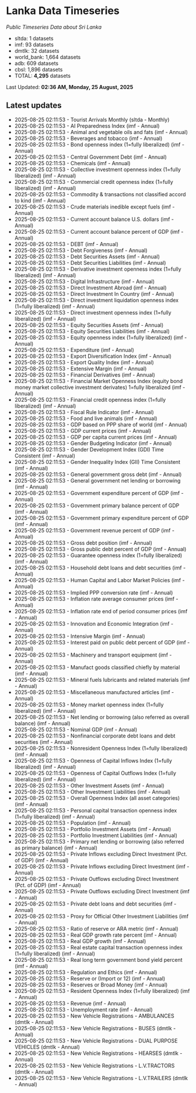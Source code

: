 # Lanka Data Timeseries
*Public Timeseries Data about Sri Lanka*

* sltda: 1 datasets
* imf: 93 datasets
* dmtlk: 32 datasets
* world_bank: 1,664 datasets
* adb: 609 datasets
* cbsl: 1,896 datasets
* TOTAL: **4,295** datasets

Last Updated: **02:36 AM, Monday, 25 August, 2025**

## Latest updates

* 2025-08-25 02:11:53 - Tourist Arrivals Monthly (sltda - Monthly)
* 2025-08-25 02:11:53 - AI Preparedness Index (imf - Annual)
* 2025-08-25 02:11:53 - Animal and vegetable oils and fats (imf - Annual)
* 2025-08-25 02:11:53 - Beverages and tobacco (imf - Annual)
* 2025-08-25 02:11:53 - Bond openness index (1=fully liberalized) (imf - Annual)
* 2025-08-25 02:11:53 - Central Government Debt (imf - Annual)
* 2025-08-25 02:11:53 - Chemicals (imf - Annual)
* 2025-08-25 02:11:53 - Collective investment openness index (1=fully liberalized) (imf - Annual)
* 2025-08-25 02:11:53 - Commercial credit openness index (1=fully liberalized) (imf - Annual)
* 2025-08-25 02:11:53 - Commodity & transactions not classified accord to kind (imf - Annual)
* 2025-08-25 02:11:53 - Crude materials inedible except fuels (imf - Annual)
* 2025-08-25 02:11:53 - Current account balance U.S. dollars (imf - Annual)
* 2025-08-25 02:11:53 - Current account balance percent of GDP (imf - Annual)
* 2025-08-25 02:11:53 - DEBT (imf - Annual)
* 2025-08-25 02:11:53 - Debt Forgiveness (imf - Annual)
* 2025-08-25 02:11:53 - Debt Securities Assets (imf - Annual)
* 2025-08-25 02:11:53 - Debt Securities Liabilities (imf - Annual)
* 2025-08-25 02:11:53 - Derivative investment openness index (1=fully liberalized) (imf - Annual)
* 2025-08-25 02:11:53 - Digital Infrastructure (imf - Annual)
* 2025-08-25 02:11:53 - Direct Investment Abroad (imf - Annual)
* 2025-08-25 02:11:53 - Direct Investment In Country (imf - Annual)
* 2025-08-25 02:11:53 - Direct investment liquidation openness index (1=fully liberalized) (imf - Annual)
* 2025-08-25 02:11:53 - Direct investment openness index (1=fully liberalized) (imf - Annual)
* 2025-08-25 02:11:53 - Equity Securities Assets (imf - Annual)
* 2025-08-25 02:11:53 - Equity Securities Liabilities (imf - Annual)
* 2025-08-25 02:11:53 - Equity openness index (1=fully liberalized) (imf - Annual)
* 2025-08-25 02:11:53 - Expenditure (imf - Annual)
* 2025-08-25 02:11:53 - Export Diversification Index (imf - Annual)
* 2025-08-25 02:11:53 - Export Quality Index (imf - Annual)
* 2025-08-25 02:11:53 - Extensive Margin (imf - Annual)
* 2025-08-25 02:11:53 - Financial Derivatives (imf - Annual)
* 2025-08-25 02:11:53 - Financial Market Openness Index (equity bond money market collective investment derivates) 1=fully liberalized (imf - Annual)
* 2025-08-25 02:11:53 - Financial credit openness index (1=fully liberalized) (imf - Annual)
* 2025-08-25 02:11:53 - Fiscal Rule Indicator (imf - Annual)
* 2025-08-25 02:11:53 - Food and live animals (imf - Annual)
* 2025-08-25 02:11:53 - GDP based on PPP share of world (imf - Annual)
* 2025-08-25 02:11:53 - GDP current prices (imf - Annual)
* 2025-08-25 02:11:53 - GDP per capita current prices (imf - Annual)
* 2025-08-25 02:11:53 - Gender Budgeting Indicator (imf - Annual)
* 2025-08-25 02:11:53 - Gender Development Index (GDI) Time Consistent (imf - Annual)
* 2025-08-25 02:11:53 - Gender Inequality Index (GII) Time Consistent (imf - Annual)
* 2025-08-25 02:11:53 - General government gross debt (imf - Annual)
* 2025-08-25 02:11:53 - General government net lending or borrowing (imf - Annual)
* 2025-08-25 02:11:53 - Government expenditure percent of GDP (imf - Annual)
* 2025-08-25 02:11:53 - Government primary balance percent of GDP (imf - Annual)
* 2025-08-25 02:11:53 - Government primary expenditure percent of GDP (imf - Annual)
* 2025-08-25 02:11:53 - Government revenue percent of GDP (imf - Annual)
* 2025-08-25 02:11:53 - Gross debt position (imf - Annual)
* 2025-08-25 02:11:53 - Gross public debt percent of GDP (imf - Annual)
* 2025-08-25 02:11:53 - Guarantee openness index (1=fully liberalized) (imf - Annual)
* 2025-08-25 02:11:53 - Household debt loans and debt securities (imf - Annual)
* 2025-08-25 02:11:53 - Human Capital and Labor Market Policies (imf - Annual)
* 2025-08-25 02:11:53 - Implied PPP conversion rate (imf - Annual)
* 2025-08-25 02:11:53 - Inflation rate average consumer prices (imf - Annual)
* 2025-08-25 02:11:53 - Inflation rate end of period consumer prices (imf - Annual)
* 2025-08-25 02:11:53 - Innovation and Economic Integration (imf - Annual)
* 2025-08-25 02:11:53 - Intensive Margin (imf - Annual)
* 2025-08-25 02:11:53 - Interest paid on public debt percent of GDP (imf - Annual)
* 2025-08-25 02:11:53 - Machinery and transport equipment (imf - Annual)
* 2025-08-25 02:11:53 - Manufact goods classified chiefly by material (imf - Annual)
* 2025-08-25 02:11:53 - Mineral fuels lubricants and related materials (imf - Annual)
* 2025-08-25 02:11:53 - Miscellaneous manufactured articles (imf - Annual)
* 2025-08-25 02:11:53 - Money market openness index (1=fully liberalized) (imf - Annual)
* 2025-08-25 02:11:53 - Net lending or borrowing (also referred as overall balance) (imf - Annual)
* 2025-08-25 02:11:53 - Nominal GDP (imf - Annual)
* 2025-08-25 02:11:53 - Nonfinancial corporate debt loans and debt securities (imf - Annual)
* 2025-08-25 02:11:53 - Nonresident Openness Index (1=fully liberalized) (imf - Annual)
* 2025-08-25 02:11:53 - Openness of Capital Inflows Index (1=fully liberalized) (imf - Annual)
* 2025-08-25 02:11:53 - Openness of Capital Outflows Index (1=fully liberalized) (imf - Annual)
* 2025-08-25 02:11:53 - Other Investment Assets (imf - Annual)
* 2025-08-25 02:11:53 - Other Investment Liabilities (imf - Annual)
* 2025-08-25 02:11:53 - Overall Openness Index (all asset categories) (imf - Annual)
* 2025-08-25 02:11:53 - Personal capital transaction openness index (1=fully liberalized) (imf - Annual)
* 2025-08-25 02:11:53 - Population (imf - Annual)
* 2025-08-25 02:11:53 - Portfolio Investment Assets (imf - Annual)
* 2025-08-25 02:11:53 - Portfolio Investment Liabilities (imf - Annual)
* 2025-08-25 02:11:53 - Primary net lending or borrowing (also referred as primary balance) (imf - Annual)
* 2025-08-25 02:11:53 - Private Inflows excluding Direct Investment (Pct. of GDP) (imf - Annual)
* 2025-08-25 02:11:53 - Private Inflows excluding Direct Investment (imf - Annual)
* 2025-08-25 02:11:53 - Private Outflows excluding Direct Investment (Pct. of GDP) (imf - Annual)
* 2025-08-25 02:11:53 - Private Outflows excluding Direct Investment (imf - Annual)
* 2025-08-25 02:11:53 - Private debt loans and debt securities (imf - Annual)
* 2025-08-25 02:11:53 - Proxy for Official Other Investment Liabilities (imf - Annual)
* 2025-08-25 02:11:53 - Ratio of reserve or ARA metric (imf - Annual)
* 2025-08-25 02:11:53 - Real GDP growth rate percent (imf - Annual)
* 2025-08-25 02:11:53 - Real GDP growth (imf - Annual)
* 2025-08-25 02:11:53 - Real estate capital transaction openness index (1=fully liberalized) (imf - Annual)
* 2025-08-25 02:11:53 - Real long term government bond yield percent (imf - Annual)
* 2025-08-25 02:11:53 - Regulation and Ethics (imf - Annual)
* 2025-08-25 02:11:53 - Reserve or (Import or 12) (imf - Annual)
* 2025-08-25 02:11:53 - Reserves or Broad Money (imf - Annual)
* 2025-08-25 02:11:53 - Resident Openness Index (1=fully liberalized) (imf - Annual)
* 2025-08-25 02:11:53 - Revenue (imf - Annual)
* 2025-08-25 02:11:53 - Unemployment rate (imf - Annual)
* 2025-08-25 02:11:53 - New Vehicle Registrations - AMBULANCES (dmtlk - Annual)
* 2025-08-25 02:11:53 - New Vehicle Registrations - BUSES (dmtlk - Annual)
* 2025-08-25 02:11:53 - New Vehicle Registrations - DUAL PURPOSE VEHICLES (dmtlk - Annual)
* 2025-08-25 02:11:53 - New Vehicle Registrations - HEARSES (dmtlk - Annual)
* 2025-08-25 02:11:53 - New Vehicle Registrations - L.V.TRACTORS (dmtlk - Annual)
* 2025-08-25 02:11:53 - New Vehicle Registrations - L.V.TRAILERS (dmtlk - Annual)